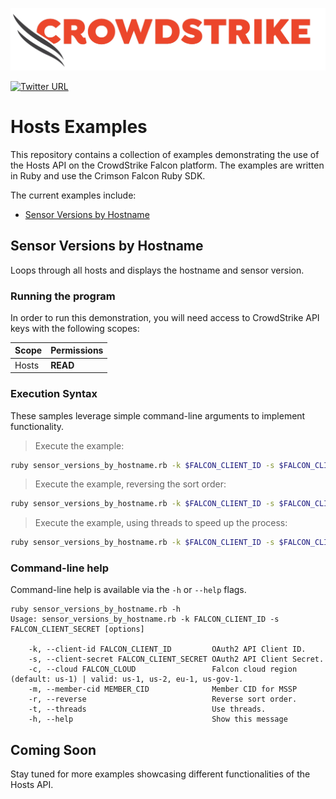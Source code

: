 ![CrowdStrike Falcon](https://raw.githubusercontent.com/CrowdStrike/falconpy/main/docs/asset/cs-logo.png)

[![Twitter URL](https://img.shields.io/twitter/url?label=Follow%20%40CrowdStrike&style=social&url=https%3A%2F%2Ftwitter.com%2FCrowdStrike)](https://twitter.com/CrowdStrike)

# Hosts Examples

This repository contains a collection of examples demonstrating the use of the Hosts API on the CrowdStrike Falcon platform. The examples are written in Ruby and use the Crimson Falcon Ruby SDK.

The current examples include:

- [Sensor Versions by Hostname](#sensor-versions-by-hostname)

## Sensor Versions by Hostname

Loops through all hosts and displays the hostname and sensor version.

### Running the program

In order to run this demonstration, you will need access to CrowdStrike API keys with the following scopes:

| Scope | Permissions |
| :---- | :---- |
| Hosts | **READ** |

### Execution Syntax

These samples leverage simple command-line arguments to implement functionality.

> Execute the example:

```bash
ruby sensor_versions_by_hostname.rb -k $FALCON_CLIENT_ID -s $FALCON_CLIENT_SECRET
```

> Execute the example, reversing the sort order:

```bash
ruby sensor_versions_by_hostname.rb -k $FALCON_CLIENT_ID -s $FALCON_CLIENT_SECRET -r
```

> Execute the example, using threads to speed up the process:

```bash
ruby sensor_versions_by_hostname.rb -k $FALCON_CLIENT_ID -s $FALCON_CLIENT_SECRET -t
```

### Command-line help

Command-line help is available via the `-h` or `--help` flags.

```terminal
ruby sensor_versions_by_hostname.rb -h
Usage: sensor_versions_by_hostname.rb -k FALCON_CLIENT_ID -s FALCON_CLIENT_SECRET [options]

    -k, --client-id FALCON_CLIENT_ID         OAuth2 API Client ID.
    -s, --client-secret FALCON_CLIENT_SECRET OAuth2 API Client Secret.
    -c, --cloud FALCON_CLOUD                 Falcon cloud region (default: us-1) | valid: us-1, us-2, eu-1, us-gov-1.
    -m, --member-cid MEMBER_CID              Member CID for MSSP
    -r, --reverse                            Reverse sort order.
    -t, --threads                            Use threads.
    -h, --help                               Show this message
```

## Coming Soon

Stay tuned for more examples showcasing different functionalities of the Hosts API.
